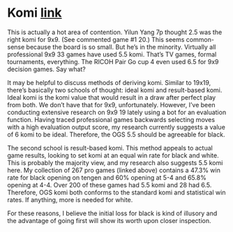 # Komi [link](https://forums.online-go.com/t/komi-needs-correction-on-9-x-9/2013/7)

This is actually a hot area of contention. Yilun Yang 7p thought 2.5 was the right komi for 9x9. (See commented game #1 20.) This seems common-sense because the board is so small. But he’s in the minority. Virtually all professional 9x9 33 games have used 5.5 komi. That’s TV games, formal tournaments, everything. The RICOH Pair Go cup 4 even used 6.5 for 9x9 decision games. Say what?

It may be helpful to discuss methods of deriving komi. Similar to 19x19, there’s basically two schools of thought: ideal komi and result-based komi. Ideal komi is the komi value that would result in a draw after perfect play from both. We don’t have that for 9x9, unfortunately. However, I’ve been conducting extensive research on 9x9 19 lately using a bot for an evaluation function. Having traced professional games backwards selecting moves with a high evaluation output score, my research currently suggests a value of 6 komi to be ideal. Therefore, the OGS 5.5 should be agreeable for black.

The second school is result-based komi. This method appeals to actual game results, looking to set komi at an equal win rate for black and white. This is probably the majority view, and my research also suggests 5.5 komi here. My collection of 267 pro games (linked above) contains a 47.3% win rate for black opening on tengen and 60% opening at 5-4 and 65.8% opening at 4-4. Over 200 of these games had 5.5 komi and 28 had 6.5. Therefore, OGS komi both conforms to the standard komi and statistical win rates. If anything, more is needed for white.

For these reasons, I believe the initial loss for black is kind of illusory and the advantage of going first will show its worth upon closer inspection.
